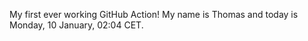 My first ever working GitHub Action!
My name is Thomas and today is Monday, 10 January, 02:04 CET. 
